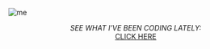 ![me](https://github.com/user-attachments/assets/253eda6f-4e6c-4e53-a5ca-e4d24218b764)

<p align="center"> 
  <i>SEE WHAT I’VE BEEN CODING LATELY:</i><br>
  <a href="https://polyglotparrot.github.io/jump/" target="_blank" rel="noopener noreferrer">CLICK HERE</a>
</p>

















  



